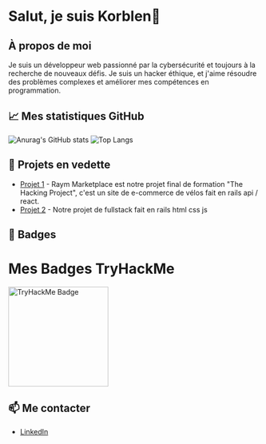 # Salut, je suis Korblen👋

## À propos de moi

Je suis un développeur web passionné par la cybersécurité et toujours à la recherche de nouveaux défis. Je suis un hacker éthique, et j'aime résoudre des problèmes complexes et améliorer mes compétences en programmation.

## 📈 Mes statistiques GitHub

![Anurag's GitHub stats](https://github-readme-stats.vercel.app/api?username=Korblen&show_icons=true&theme=radical)
![Top Langs](https://github-readme-stats.vercel.app/api/top-langs/?username=Korblen&layout=compact&theme=radical)

## 🌟 Projets en vedette

- [Projet 1](https://github.com/annieherieau/Raym-marketplace) - Raym Marketplace est notre projet final de formation "The Hacking Project", c'est un site de e-commerce de vélos fait en rails api / react.
- [Projet 2](https://github.com/annieherieau/RAYMote_IT) - Notre projet de fullstack fait en rails html css js

## 🏅 Badges

# Mes Badges TryHackMe

<img src="https://tryhackme.com/img/badges/introtooffensivesecurity.svg" alt="TryHackMe Badge" width="200" height="200">


## 📫 Me contacter

- [LinkedIn](https://www.linkedin.com/in/malo-bastianelli-66360a285/)
